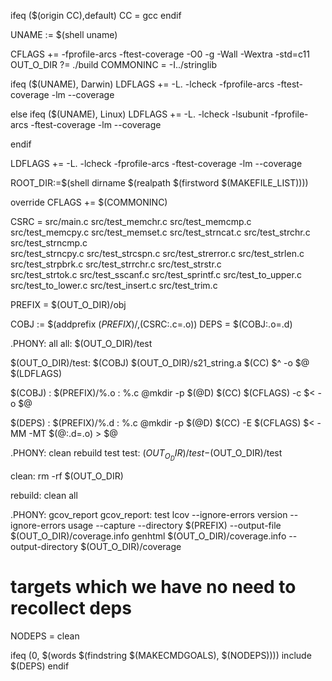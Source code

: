 ifeq ($(origin CC),default)
	CC = gcc
endif

UNAME := $(shell uname)

CFLAGS += -fprofile-arcs -ftest-coverage -O0 -g -Wall -Wextra -std=c11
OUT_O_DIR ?= ./build
COMMONINC = -I../stringlib

ifeq ($(UNAME), Darwin)
LDFLAGS += -L. -lcheck -fprofile-arcs -ftest-coverage -lm --coverage

else ifeq ($(UNAME), Linux)
LDFLAGS += -L. -lcheck -lsubunit -fprofile-arcs -ftest-coverage -lm --coverage

endif

LDFLAGS += -L. -lcheck -fprofile-arcs -ftest-coverage -lm --coverage


ROOT_DIR:=$(shell dirname $(realpath $(firstword $(MAKEFILE_LIST))))

override CFLAGS += $(COMMONINC)

CSRC = src/main.c src/test_memchr.c src/test_memcmp.c src/test_memcpy.c src/test_memset.c src/test_strncat.c src/test_strchr.c src/test_strncmp.c\
src/test_strncpy.c src/test_strcspn.c src/test_strerror.c src/test_strlen.c src/test_strpbrk.c src/test_strrchr.c src/test_strstr.c\
src/test_strtok.c src/test_sscanf.c src/test_sprintf.c src/test_to_upper.c src/test_to_lower.c src/test_insert.c src/test_trim.c

PREFIX = $(OUT_O_DIR)/obj

COBJ := $(addprefix $(PREFIX)/,$(CSRC:.c=.o))
DEPS = $(COBJ:.o=.d)

.PHONY: all
all: $(OUT_O_DIR)/test

$(OUT_O_DIR)/test: $(COBJ) $(OUT_O_DIR)/s21_string.a
	$(CC) $^ -o $@ $(LDFLAGS)


$(COBJ) : $(PREFIX)/%.o : %.c
	@mkdir -p $(@D)
	$(CC) $(CFLAGS) -c $< -o $@

$(DEPS) : $(PREFIX)/%.d : %.c
	@mkdir -p $(@D)
	$(CC) -E $(CFLAGS) $< -MM -MT $(@:.d=.o) > $@

.PHONY: clean rebuild test
test: $(OUT_O_DIR)/test
	-$(OUT_O_DIR)/test

clean:
	rm -rf $(OUT_O_DIR)

rebuild: clean all

.PHONY: gcov_report
gcov_report: test
	lcov --ignore-errors version --ignore-errors usage --capture --directory $(PREFIX) --output-file $(OUT_O_DIR)/coverage.info
	genhtml $(OUT_O_DIR)/coverage.info --output-directory $(OUT_O_DIR)/coverage


# targets which we have no need to recollect deps
NODEPS = clean

ifeq (0, $(words $(findstring $(MAKECMDGOALS), $(NODEPS))))
include $(DEPS)
endif
